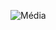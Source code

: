 
![Média](https://github.com/AnaFabiola007/m-dia_aritm-tica/assets/141461345/f9e3573d-1080-4844-9793-b85f4e8dfbb3)
